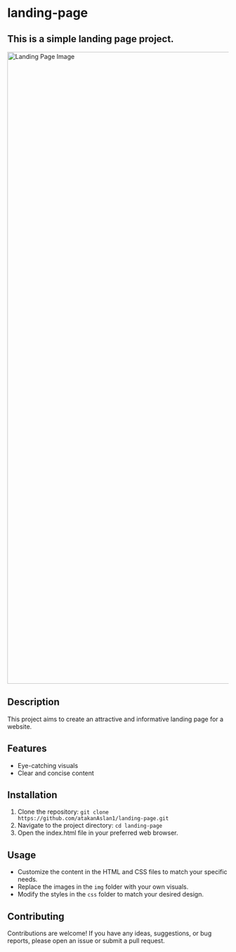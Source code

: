 # landing-page
## This is a simple landing page project.
<img width="1440" alt="Landing Page Image" src="https://github.com/atakanAslan1/landing-page/assets/107197019/4d84ecf0-2ed3-4343-8eb8-299ae9d328e2">



## Description

This project aims to create an attractive and informative landing page for a website.

## Features

- Eye-catching visuals
- Clear and concise content


## Installation

1. Clone the repository: `git clone https://github.com/atakanAslan1/landing-page.git`
2. Navigate to the project directory: `cd landing-page`
3. Open the index.html file in your preferred web browser.

## Usage

- Customize the content in the HTML and CSS files to match your specific needs.
- Replace the images in the `img` folder with your own visuals.
- Modify the styles in the `css` folder to match your desired design.

## Contributing

Contributions are welcome! If you have any ideas, suggestions, or bug reports, please open an issue or submit a pull request.
